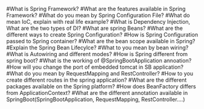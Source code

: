 #What is Spring Framework?
#What are the features available in Spring Framework?
#What do you mean by Spring Configuration File?
#What do mean IoC, explain with real life example?
#What is Dependency Injection, What are the two types of DI?
#What are spring Beans?
#What are the different ways to create Spring Configuration?
#How is Spring Configuration passed to Spring container?
#What are the bean scope available in Spring?
#Explain the Spring Bean Lifecylce?
#What to you mean by bean wiring?
#What is Autowiring and different modes?
#How is Spring different from spring boot?
#What is the working of @SpringBootApplication annoation?
#How will you change the port of embedded tomcat in SB application?
#What do you mean by RequestMapping and RestController?
#How to you create different routes in the spring application?
#What are the different packages available on the Spring platform?
#How does BeanFactory differs from ApplicationContext?
#What are the different annotation available in SpringBoot(SpringBootApplication, RequestMapping, RestController....)
